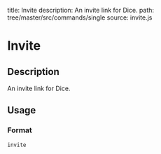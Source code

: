 title: Invite
description: An invite link for Dice.
path: tree/master/src/commands/single
source: invite.js

# Invite

## Description

An invite link for Dice.

## Usage

### Format

`invite`
